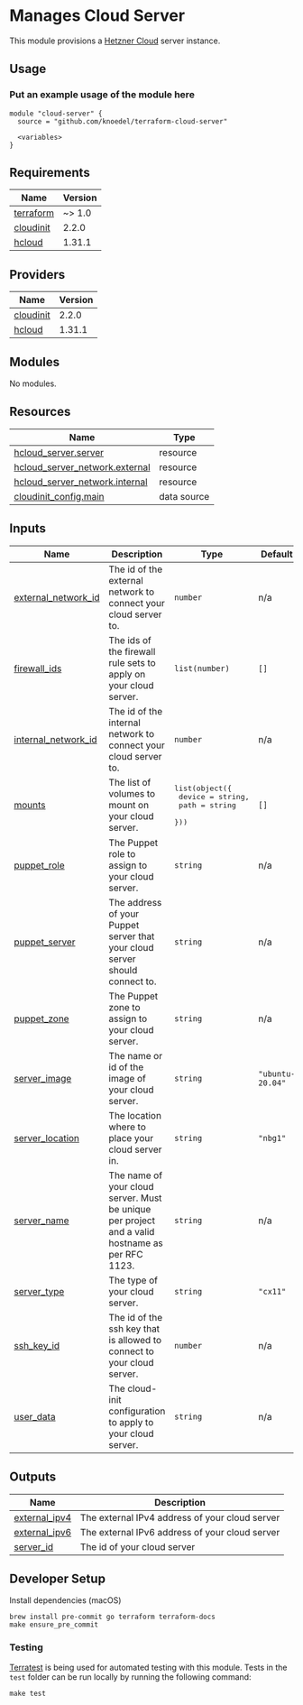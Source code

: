 # Manages Cloud Server

This module provisions a [Hetzner Cloud](https://www.hetzner.com/cloud) server instance.

## Usage

### Put an example usage of the module here

```hcl
module "cloud-server" {
  source = "github.com/knoedel/terraform-cloud-server"

  <variables>
}
```

<!-- BEGINNING OF PRE-COMMIT-TERRAFORM DOCS HOOK -->
## Requirements

| Name | Version |
|------|---------|
| <a name="requirement_terraform"></a> [terraform](#requirement\_terraform) | ~> 1.0 |
| <a name="requirement_cloudinit"></a> [cloudinit](#requirement\_cloudinit) | 2.2.0 |
| <a name="requirement_hcloud"></a> [hcloud](#requirement\_hcloud) | 1.31.1 |

## Providers

| Name | Version |
|------|---------|
| <a name="provider_cloudinit"></a> [cloudinit](#provider\_cloudinit) | 2.2.0 |
| <a name="provider_hcloud"></a> [hcloud](#provider\_hcloud) | 1.31.1 |

## Modules

No modules.

## Resources

| Name | Type |
|------|------|
| [hcloud_server.server](https://registry.terraform.io/providers/hetznercloud/hcloud/1.31.1/docs/resources/server) | resource |
| [hcloud_server_network.external](https://registry.terraform.io/providers/hetznercloud/hcloud/1.31.1/docs/resources/server_network) | resource |
| [hcloud_server_network.internal](https://registry.terraform.io/providers/hetznercloud/hcloud/1.31.1/docs/resources/server_network) | resource |
| [cloudinit_config.main](https://registry.terraform.io/providers/hashicorp/cloudinit/2.2.0/docs/data-sources/config) | data source |

## Inputs

| Name | Description | Type | Default | Required |
|------|-------------|------|---------|:--------:|
| <a name="input_external_network_id"></a> [external\_network\_id](#input\_external\_network\_id) | The id of the external network to connect your cloud server to. | `number` | n/a | yes |
| <a name="input_firewall_ids"></a> [firewall\_ids](#input\_firewall\_ids) | The ids of the firewall rule sets to apply on your cloud server. | `list(number)` | `[]` | no |
| <a name="input_internal_network_id"></a> [internal\_network\_id](#input\_internal\_network\_id) | The id of the internal network to connect your cloud server to. | `number` | n/a | yes |
| <a name="input_mounts"></a> [mounts](#input\_mounts) | The list of volumes to mount on your cloud server. | <pre>list(object({<br>    device = string,<br>    path   = string<br>  }))</pre> | `[]` | no |
| <a name="input_puppet_role"></a> [puppet\_role](#input\_puppet\_role) | The Puppet role to assign to your cloud server. | `string` | n/a | yes |
| <a name="input_puppet_server"></a> [puppet\_server](#input\_puppet\_server) | The address of your Puppet server that your cloud server should connect to. | `string` | n/a | yes |
| <a name="input_puppet_zone"></a> [puppet\_zone](#input\_puppet\_zone) | The Puppet zone to assign to your cloud server. | `string` | n/a | yes |
| <a name="input_server_image"></a> [server\_image](#input\_server\_image) | The name or id of the image of your cloud server. | `string` | `"ubuntu-20.04"` | no |
| <a name="input_server_location"></a> [server\_location](#input\_server\_location) | The location where to place your cloud server in. | `string` | `"nbg1"` | no |
| <a name="input_server_name"></a> [server\_name](#input\_server\_name) | The name of your cloud server. Must be unique per project and a valid hostname as per RFC 1123. | `string` | n/a | yes |
| <a name="input_server_type"></a> [server\_type](#input\_server\_type) | The type of your cloud server. | `string` | `"cx11"` | no |
| <a name="input_ssh_key_id"></a> [ssh\_key\_id](#input\_ssh\_key\_id) | The id of the ssh key that is allowed to connect to your cloud server. | `number` | n/a | yes |
| <a name="input_user_data"></a> [user\_data](#input\_user\_data) | The cloud-init configuration to apply to your cloud server. | `string` | n/a | yes |

## Outputs

| Name | Description |
|------|-------------|
| <a name="output_external_ipv4"></a> [external\_ipv4](#output\_external\_ipv4) | The external IPv4 address of your cloud server |
| <a name="output_external_ipv6"></a> [external\_ipv6](#output\_external\_ipv6) | The external IPv6 address of your cloud server |
| <a name="output_server_id"></a> [server\_id](#output\_server\_id) | The id of your cloud server |
<!-- END OF PRE-COMMIT-TERRAFORM DOCS HOOK -->

## Developer Setup

Install dependencies (macOS)

```shell
brew install pre-commit go terraform terraform-docs
make ensure_pre_commit
```

### Testing

[Terratest](https://github.com/gruntwork-io/terratest) is being used for
automated testing with this module. Tests in the `test` folder can be run
locally by running the following command:

```text
make test
```
